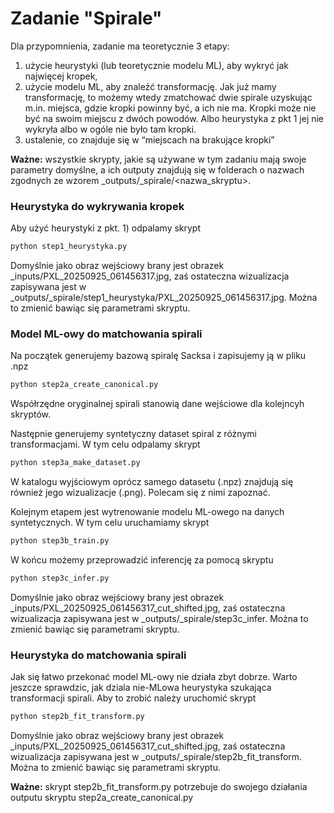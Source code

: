 # Zadanie "Spirale"

Dla przypomnienia, zadanie ma teoretycznie 3 etapy:
1) użycie heurystyki (lub teoretycznie modelu ML), aby wykryć jak najwięcej kropek,
2) użycie modelu ML, aby znaleźć transformację. Jak już mamy transformację, to możemy wtedy zmatchować dwie spirale uzyskując m.in. miejsca, gdzie kropki powinny być, a ich nie ma. Kropki może nie być na swoim miejscu z dwóch powodów. Albo heurystyka z pkt 1 jej nie wykryła albo w ogóle nie było tam kropki.
3) ustalenie, co znajduje się w “miejscach na brakujące kropki”

**Ważne:** wszystkie skrypty, jakie są używane w tym zadaniu mają swoje parametry domyślne, 
a ich outputy znajdują się w folderach o nazwach zgodnych ze wzorem _outputs/_spirale/<nazwa_skryptu>.

### Heurystyka do wykrywania kropek
Aby użyć heurystyki z pkt. 1) odpalamy skrypt
```bash
python step1_heurystyka.py
```

Domyślnie jako obraz wejściowy brany jest obrazek _inputs/PXL_20250925_061456317.jpg, zaś 
ostateczna wizualizacja zapisywana jest w _outputs/_spirale/step1_heurystyka/PXL_20250925_061456317.jpg. 
Można to zmienić bawiąc się parametrami skryptu. 

### Model ML-owy do matchowania spirali

Na początek generujemy bazową spiralę Sacksa i zapisujemy ją w pliku .npz
```bash
python step2a_create_canonical.py
```
Współrzędne oryginalnej spirali stanowią dane wejściowe dla kolejncyh skryptów.

Następnie generujemy syntetyczny dataset spiral z różnymi transformacjami. W tym celu odpalamy skrypt
```bash
python step3a_make_dataset.py
```
W katalogu wyjściowym oprócz samego datasetu (.npz) znajdują się również jego wizualizacje (.png). Polecam się
z nimi zapoznać.

Kolejnym etapem jest wytrenowanie modelu ML-owego na danych syntetycznych. W tym celu uruchamiamy
skrypt
```bash
python step3b_train.py
```

W końcu możemy przeprowadzić inferencję za pomocą skryptu
```bash
python step3c_infer.py
```
Domyślnie jako obraz wejściowy brany jest obrazek _inputs/PXL_20250925_061456317_cut_shifted.jpg, zaś 
ostateczna wizualizacja zapisywana jest w _outputs/_spirale/step3c_infer. 
Można to zmienić bawiąc się parametrami skryptu. 

### Heurystyka do matchowania spirali 
Jak się łatwo przekonać model ML-owy nie działa zbyt dobrze. Warto jeszcze sprawdzic, jak dziala 
nie-MLowa heurystyka szukająca transformacji spirali. Aby to zrobić należy uruchomić skrypt
```bash
python step2b_fit_transform.py
```
Domyślnie jako obraz wejściowy brany jest obrazek _inputs/PXL_20250925_061456317_cut_shifted.jpg, zaś 
ostateczna wizualizacja zapisywana jest w _outputs/_spirale/step2b_fit_transform. 
Można to zmienić bawiąc się parametrami skryptu. 

**Ważne:** skrypt step2b_fit_transform.py potrzebuje do swojego działania outputu skryptu step2a_create_canonical.py 